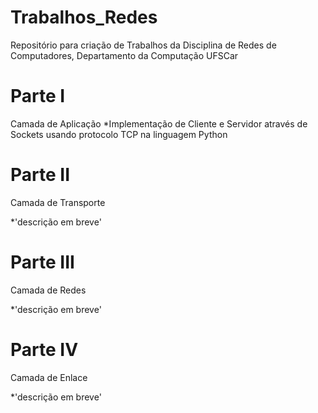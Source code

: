 # Trabalhos_Redes
Repositório para criação de Trabalhos da Disciplina de Redes de Computadores, Departamento da Computação UFSCar 

# Parte I
Camada de Aplicação
*Implementação de Cliente e Servidor através de Sockets usando protocolo TCP na linguagem Python

# Parte II
Camada de Transporte

*'descrição em breve'

# Parte III
Camada de Redes

*'descrição em breve'

# Parte IV
Camada de Enlace

*'descrição em breve'
